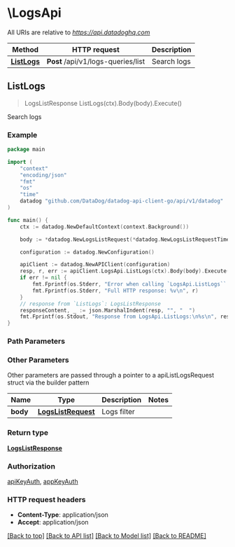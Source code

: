 # \LogsApi

All URIs are relative to *https://api.datadoghq.com*

Method | HTTP request | Description
------------- | ------------- | -------------
[**ListLogs**](LogsApi.md#ListLogs) | **Post** /api/v1/logs-queries/list | Search logs



## ListLogs

> LogsListResponse ListLogs(ctx).Body(body).Execute()

Search logs



### Example

```go
package main

import (
    "context"
    "encoding/json"
    "fmt"
    "os"
    "time"
    datadog "github.com/DataDog/datadog-api-client-go/api/v1/datadog"
)

func main() {
    ctx := datadog.NewDefaultContext(context.Background())

    body := *datadog.NewLogsListRequest(*datadog.NewLogsListRequestTime(time.Now(), time.Now())) // LogsListRequest | Logs filter

    configuration := datadog.NewConfiguration()

    apiClient := datadog.NewAPIClient(configuration)
    resp, r, err := apiClient.LogsApi.ListLogs(ctx).Body(body).Execute()
    if err != nil {
        fmt.Fprintf(os.Stderr, "Error when calling `LogsApi.ListLogs``: %v\n", err)
        fmt.Fprintf(os.Stderr, "Full HTTP response: %v\n", r)
    }
    // response from `ListLogs`: LogsListResponse
    responseContent, _ := json.MarshalIndent(resp, "", "  ")
    fmt.Fprintf(os.Stdout, "Response from LogsApi.ListLogs:\n%s\n", responseContent)
}
```

### Path Parameters



### Other Parameters

Other parameters are passed through a pointer to a apiListLogsRequest struct via the builder pattern


Name | Type | Description  | Notes
------------- | ------------- | ------------- | -------------
 **body** | [**LogsListRequest**](LogsListRequest.md) | Logs filter | 

### Return type

[**LogsListResponse**](LogsListResponse.md)

### Authorization

[apiKeyAuth](../README.md#apiKeyAuth), [appKeyAuth](../README.md#appKeyAuth)

### HTTP request headers

- **Content-Type**: application/json
- **Accept**: application/json

[[Back to top]](#) [[Back to API list]](../README.md#documentation-for-api-endpoints)
[[Back to Model list]](../README.md#documentation-for-models)
[[Back to README]](../README.md)

